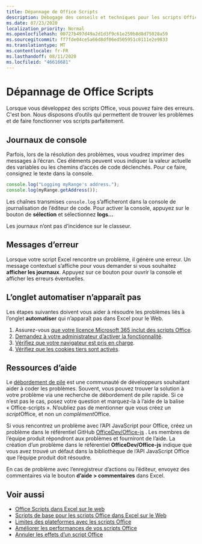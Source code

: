 ```yaml
---
title: Dépannage de Office Scripts
description: Débogage des conseils et techniques pour les scripts Office, ainsi que des ressources d’aide.
ms.date: 07/23/2020
localization_priority: Normal
ms.openlocfilehash: 00727b497d49a2d1d3f9c61e259b8d8d75028a59
ms.sourcegitcommit: ff7fde04ce5a66d8df06ed505951c8111e2e9833
ms.translationtype: MT
ms.contentlocale: fr-FR
ms.lasthandoff: 08/11/2020
ms.locfileid: "46616681"
---
```

# <a name="troubleshooting-office-scripts"></a>Dépannage de Office Scripts

Lorsque vous développez des scripts Office, vous pouvez faire des erreurs. C'est bon. Nous disposons d’outils qui permettent de trouver les problèmes et de faire fonctionner vos scripts parfaitement.

## <a name="console-logs"></a>Journaux de console

Parfois, lors de la résolution des problèmes, vous voudrez imprimer des messages à l’écran. Ces éléments peuvent vous indiquer la valeur actuelle des variables ou les chemins d’accès de code déclenchés. Pour ce faire, consignez le texte dans la console.

```TypeScript
console.log("Logging myRange's address.");
console.log(myRange.getAddress());
```

Les chaînes transmises `console.log` s’afficheront dans la console de journalisation de l’éditeur de code. Pour activer la console, appuyez sur le bouton de **sélection** et sélectionnez **logs...**

Les journaux n’ont pas d’incidence sur le classeur.

## <a name="error-messages"></a>Messages d’erreur

Lorsque votre script Excel rencontre un problème, il génère une erreur. Un message contextuel s’affiche pour vous demander si vous souhaitez **afficher les journaux**. Appuyez sur ce bouton pour ouvrir la console et afficher les erreurs éventuelles.

## <a name="automate-tab-not-appearing"></a>L’onglet automatiser n’apparaît pas

Les étapes suivantes doivent vous aider à résoudre les problèmes liés à l’onglet **automatiser** qui n’apparaît pas dans Excel pour le Web.

1. Assurez-vous [que votre licence Microsoft 365 inclut des scripts Office](../overview/excel.md#requirements).
1. [Demandez à votre administrateur d’activer la fonctionnalité](https://support.office.com/article/office-scripts-settings-in-m365-19d3c51a-6ca2-40ab-978d-60fa49554dcf).
1. [Vérifiez que votre navigateur est pris en charge](platform-limits.md#browser-support).
1. [Vérifiez que les cookies tiers sont activés](platform-limits.md#third-party-cookies).

## <a name="help-resources"></a>Ressources d’aide

Le [débordement de pile](https://stackoverflow.com/questions/tagged/office-scripts) est une communauté de développeurs souhaitant aider à coder les problèmes. Souvent, vous pouvez trouver la solution à votre problème via une recherche de débordement de pile rapide. Si ce n’est pas le cas, posez votre question et marquez-la à l’aide de la balise « Office-scripts ». N’oubliez pas de mentionner que vous créez un *script*Office, et non un *complément*Office.

Si vous rencontrez un problème avec l’API JavaScript pour Office, créez un problème dans le référentiel GitHub [OfficeDev/Office-js](https://github.com/OfficeDev/office-js) . Les membres de l’équipe produit répondront aux problèmes et fourniront de l’aide. La création d’un problème dans le référentiel **OfficeDev/Office-js** indique que vous avez trouvé un défaut dans la bibliothèque de l’API JavaScript Office que l’équipe produit doit résoudre.

En cas de problème avec l’enregistreur d’actions ou l’éditeur, envoyez des commentaires via le bouton **d’aide > commentaires** dans Excel.

## <a name="see-also"></a>Voir aussi

- [Office Scripts dans Excel sur le web](../overview/excel.md)
- [Scripts de base pour les scripts Office dans Excel sur le Web](../develop/scripting-fundamentals.md)
- [Limites des plateformes avec les scripts Office](platform-limits.md)
- [Améliorer les performances de vos scripts Office](../develop/web-client-performance.md)
- [Annuler les effets d’un script Office](undo.md)
